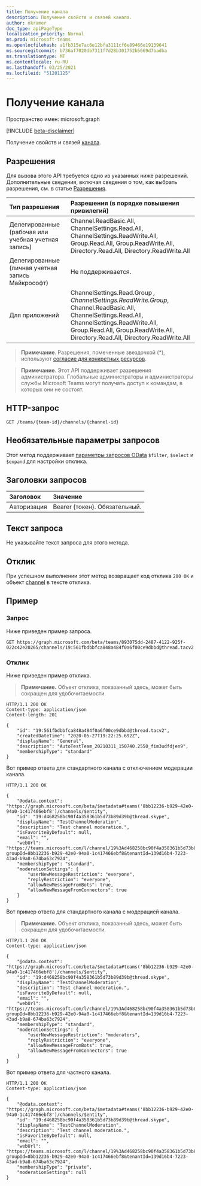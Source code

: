 ```yaml
---
title: Получение канала
description: Получение свойств и связей канала.
author: nkramer
doc_type: apiPageType
localization_priority: Normal
ms.prod: microsoft-teams
ms.openlocfilehash: a1fb315e7ac6e12bfa3111cf6e89466e19139641
ms.sourcegitcommit: b736af7020db7311f7d28b301752b5669d7badba
ms.translationtype: MT
ms.contentlocale: ru-RU
ms.lasthandoff: 03/25/2021
ms.locfileid: "51201125"
---
```

# <a name="get-channel"></a>Получение канала

Пространство имен: microsoft.graph

[!INCLUDE [beta-disclaimer](../../includes/beta-disclaimer.md)]

Получение свойств и связей [канала](../resources/channel.md).

## <a name="permissions"></a>Разрешения

Для вызова этого API требуется одно из указанных ниже разрешений. Дополнительные сведения, включая сведения о том, как выбрать разрешения, см. в статье [Разрешения](/graph/permissions-reference).

|Тип разрешения      | Разрешения (в порядке повышения привилегий)              |
|:--------------------|:---------------------------------------------------------|
|Делегированные (рабочая или учебная учетная запись) | Channel.ReadBasic.All, ChannelSettings.Read.All, ChannelSettings.ReadWrite.All, Group.Read.All, Group.ReadWrite.All, Directory.Read.All, Directory.ReadWrite.All |
|Делегированные (личная учетная запись Майкрософт) | Не поддерживается.    |
|Для приложений | ChannelSettings.Read.Group *, ChannelSettings.ReadWrite.Group*, Channel.ReadBasic.All, ChannelSettings.Read.All, ChannelSettings.ReadWrite.All, Group.Read.All, Group.ReadWrite.All, Directory.Read.All, Directory.ReadWrite.All |

> **Примечание**. Разрешения, помеченные звездочкой (*), используют [согласие для конкретных ресурсов]( https://aka.ms/teams-rsc).

> **Примечание**. Этот API поддерживает разрешения администратора. Глобальные администраторы и администраторы службы Microsoft Teams могут получать доступ к командам, в которых они не состоят.

## <a name="http-request"></a>HTTP-запрос
<!-- { "blockType": "ignored" } -->
```http
GET /teams/{team-id}/channels/{channel-id}
```

## <a name="optional-query-parameters"></a>Необязательные параметры запросов

Этот метод поддерживает [параметры запросов OData](/graph/query-parameters) `$filter`, `$select` и `$expand` для настройки отклика.

## <a name="request-headers"></a>Заголовки запросов

| Заголовок       | Значение |
|:---------------|:--------|
| Авторизация  | Bearer {токен}. Обязательный.  |

## <a name="request-body"></a>Текст запроса

Не указывайте текст запроса для этого метода.

## <a name="response"></a>Отклик

При успешном выполнении этот метод возвращает код отклика `200 OK` и объект [channel](../resources/channel.md) в тексте отклика.

## <a name="example"></a>Пример

### <a name="request"></a>Запрос

Ниже приведен пример запроса.

<!-- {
  "blockType": "request",
  "name": "get_channel"
}-->
```http
GET https://graph.microsoft.com/beta/teams/893075dd-2487-4122-925f-022c42e20265/channels/19:561fbdbbfca848a484f0a6f00ce9dbbd@thread.tacv2
```

### <a name="response"></a>Отклик

Ниже приведен пример отклика.

>**Примечание.** Объект отклика, показанный здесь, может быть сокращен для удобочитаемости.

<!-- {
  "blockType": "response",
  "truncated": true,
  "@odata.type": "microsoft.graph.channel"
} -->
```http
HTTP/1.1 200 OK
Content-type: application/json
Content-length: 201

{
    "id": "19:561fbdbbfca848a484f0a6f00ce9dbbd@thread.tacv2",
    "createdDateTime": "2020-05-27T19:22:25.692Z",
    "displayName": "General",
    "description": "AutoTestTeam_20210311_150740.2550_fim3udfdjen9",
    "membershipType": "standard"
}

```

Вот пример ответа для стандартного канала с отключением модерации канала.

```http
HTTP/1.1 200 OK

{
    "@odata.context": "https://graph.microsoft.com/beta/$metadata#teams('8bb12236-b929-42e0-94a0-1c417466ebf8')/channels/$entity",
    "id": "19:d468258bc90f4a358361b5d73b89d39b@thread.skype",
    "displayName": "TestChannelModeration",
    "description": "Test channel moderation.",
    "isFavoriteByDefault": null,
    "email": "",
    "webUrl": "https://teams.microsoft.com/l/channel/19%3Ad468258bc90f4a358361b5d73b89d39b%40thread.skype/General?groupId=8bb12236-b929-42e0-94a0-1c417466ebf8&tenantId=139d16b4-7223-43ad-b9a8-674ba63c7924",
    "membershipType": "standard",
    "moderationSettings": {
        "userNewMessageRestriction": "everyone",
        "replyRestriction": "everyone",
        "allowNewMessageFromBots": true,
        "allowNewMessageFromConnectors": true
    }
}
```

Вот пример ответа для стандартного канала с модерацией канала.

>**Примечание.** Объект отклика, показанный здесь, может быть сокращен для удобочитаемости.

```http
HTTP/1.1 200 OK
Content-type: application/json

{
    "@odata.context": "https://graph.microsoft.com/beta/$metadata#teams('8bb12236-b929-42e0-94a0-1c417466ebf8')/channels/$entity",
    "id": "19:d468258bc90f4a358361b5d73b89d39b@thread.skype",
    "displayName": "TestChannelModeration",
    "description": "Test channel moderation.",
    "isFavoriteByDefault": null,
    "email": "",
    "webUrl": "https://teams.microsoft.com/l/channel/19%3Ad468258bc90f4a358361b5d73b89d39b%40thread.skype/General?groupId=8bb12236-b929-42e0-94a0-1c417466ebf8&tenantId=139d16b4-7223-43ad-b9a8-674ba63c7924",
    "membershipType": "standard",
    "moderationSettings": {
        "userNewMessageRestriction": "moderators",
        "replyRestriction": "everyone",
        "allowNewMessageFromBots": true,
        "allowNewMessageFromConnectors": true
    }
}
```

Вот пример ответа для частного канала.

```http
HTTP/1.1 200 OK
Content-type: application/json

{
    "@odata.context": "https://graph.microsoft.com/beta/$metadata#teams('8bb12236-b929-42e0-94a0-1c417466ebf8')/channels/$entity",
    "id": "19:d468258bc90f4a358361b5d73b89d39b@thread.skype",
    "displayName": "TestChannelModeration",
    "description": "Test channel moderation.",
    "isFavoriteByDefault": null,
    "email": "",
    "webUrl": "https://teams.microsoft.com/l/channel/19%3Ad468258bc90f4a358361b5d73b89d39b%40thread.skype/General?groupId=8bb12236-b929-42e0-94a0-1c417466ebf8&tenantId=139d16b4-7223-43ad-b9a8-674ba63c7924",
    "membershipType": "private",
    "moderationSettings": null
}
```

<!-- uuid: 8fcb5dbc-d5aa-4681-8e31-b001d5168d79
2015-10-25 14:57:30 UTC -->
<!--
{
  "type": "#page.annotation",
  "description": "Get channel",
  "keywords": "",
  "section": "documentation",
  "tocPath": "",
  "suppressions": [
  ]
}
-->


